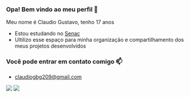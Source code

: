 ### Opa! Bem vindo ao meu perfil 🤙

Meu nome é Claudio Gustavo, tenho 17 anos

- Estou estudando no [Senac](https://www.sp.senac.br/)
- Ultilizo esse espaço para minha organização e compartilhamento dos meus projetos desenvolvidos

### Você pode entrar em contato comigo 📫

- claudiogbg209@gmail.com



![](https://media1.tenor.com/m/t273D3EqiIYAAAAC/one-piece-luffy.gif)
![](https://camo.githubusercontent.com/69178d15a60f03d5147e57d3cbecd466393a66f8b4125515d16c31d35c287fd3/68747470733a2f2f6173736574732e62392e636f6d2e62722f77702d636f6e74656e742f75706c6f6164732f323031352f30382f6b7561742d6769662e676966)

